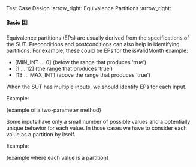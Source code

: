 <link rel="stylesheet" href="{{baseUrl}}/css/textbook.css">

<div class="website-content">

<div id="path">Test Case Design :arrow_right: Equivalence Partitions :arrow_right:</div>

<div id="title">

#### Basic :two:

</div>

<div id="body">

Equivalence partitions (EPs) are usually derived from the specifications of the SUT. Preconditions and postconditions can also help in identifying partitions. For example, these could be EPs for the isValidMonth example:

*	[MIN_INT ... 0] (below the range that produces ‘true’)
*	[1 … 12] (the range that produces ‘true’)
*	[13 … MAX_INT] (above the range that produces ‘true’)

When the SUT has multiple inputs, we should identify EPs for each input.

<tip-box>

Example:

{example of a two-parameter method}

</tip-box>

Some inputs have only a small number of possible values and a potentially unique behavior for each value. In those cases we have to consider each value as a partition by itself.

<tip-box>

Example:

{example where each value is a partition}

</tip-box>

</div>

</div>
